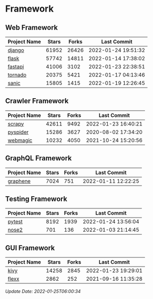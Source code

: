 # Framework

## Web Framework
| Project Name | Stars | Forks | Last Commit |
| ------------ | ----- | ----- | ----------- |
| [django](https://github.com/django/django) | 61952 | 26426 | 2022-01-24 19:51:32 |
| [flask](https://github.com/pallets/flask) | 57742 | 14811 | 2022-01-14 17:38:02 |
| [fastapi](https://github.com/tiangolo/fastapi) | 41006 | 3102 | 2022-01-23 22:38:51 |
| [tornado](https://github.com/tornadoweb/tornado) | 20375 | 5421 | 2022-01-17 04:13:46 |
| [sanic](https://github.com/sanic-org/sanic) | 15805 | 1415 | 2022-01-19 12:26:45 |

## Crawler Framework
| Project Name | Stars | Forks | Last Commit |
| ------------ | ----- | ----- | ----------- |
| [scrapy](https://github.com/scrapy/scrapy) | 42611 | 9492 | 2022-01-23 16:40:21 |
| [pyspider](https://github.com/binux/pyspider) | 15286 | 3627 | 2020-08-02 17:34:20 |
| [webmagic](https://github.com/code4craft/webmagic) | 10232 | 4050 | 2021-10-24 15:20:56 |

## GraphQL Framework
| Project Name | Stars | Forks | Last Commit |
| ------------ | ----- | ----- | ----------- |
| [graphene](https://github.com/graphql-python/graphene) | 7024 | 751 | 2022-01-11 12:22:25 |

## Testing Framework
| Project Name | Stars | Forks | Last Commit |
| ------------ | ----- | ----- | ----------- |
| [pytest](https://github.com/pytest-dev/pytest) | 8192 | 1939 | 2022-01-24 13:56:04 |
| [nose2](https://github.com/nose-devs/nose2) | 701 | 136 | 2022-01-03 21:14:45 |

## GUI Framework
| Project Name | Stars | Forks | Last Commit |
| ------------ | ----- | ----- | ----------- |
| [kivy](https://github.com/kivy/kivy) | 14258 | 2845 | 2022-01-23 19:29:01 |
| [flexx](https://github.com/flexxui/flexx) | 2862 | 252 | 2021-09-16 11:35:28 |

*Update Date: 2022-01-25T06:00:34*